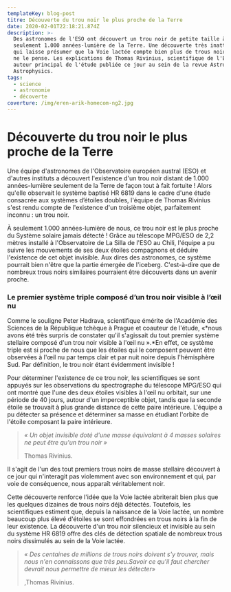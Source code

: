 ```yaml
---
templateKey: blog-post
titre: Découverte du trou noir le plus proche de la Terre
date: 2020-02-01T22:18:21.874Z
description: >-
  Des astronomes de l'ESO ont découvert un trou noir de petite taille à
  seulement 1.000 années-lumière de la Terre. Une découverte très inattendue et
  qui laisse présumer que la Voie lactée compte bien plus de trous noirs qu'on
  ne le pense. Les explications de Thomas Rivinius, scientifique de l'ESO et
  auteur principal de l'étude publiée ce jour au sein de la revue Astronomy &
  Astrophysics.
tags:
  - science
  - astronomie
  - décoverte
coverture: /img/eren-arik-homecom-ng2.jpg
---
```

# Découverte du trou noir le plus proche de la Terre

Une équipe d'astronomes de l'Observatoire européen austral (ESO) et d'autres instituts a découvert l'existence d'un trou noir distant de 1.000 années-lumière seulement de la Terre de façon tout à fait fortuite ! Alors qu'elle observait le système baptisé HR 6819 dans le cadre d'une étude consacrée aux systèmes d’étoiles doubles, l'équipe de Thomas Rivinius s'est rendu compte de l'existence d'un troisième objet, parfaitement inconnu : un trou noir.

À seulement 1.000 années-lumière de nous, ce trou noir est le plus proche du Système solaire jamais détecté ! Grâce au télescope MPG/ESO de 2,2 mètres installé à l'Observatoire de La Silla de l'ESO au Chili, l'équipe a pu suivre les mouvements de ses deux étoiles compagnons et déduire l'existence de cet objet invisible. Aux dires des astronomes, ce système pourrait bien n'être que la partie émergée de l'iceberg. C'est-à-dire que de nombreux trous noirs similaires pourraient être découverts dans un avenir proche.

### Le premier système triple composé d’un trou noir visible à l’œil nu

Comme le souligne Peter Hadrava, scientifique émérite de l'Académie des Sciences de la République tchèque à Prague et coauteur de l'étude, «*nous avons été très surpris de constater qu'il s'agissait du tout premier système stellaire composé d'un trou noir visible à l'œil nu ».*En effet, ce système triple est si proche de nous que les étoiles qui le composent peuvent être observées à l'œil nu par temps clair et par nuit noire depuis l'hémisphère Sud. Par définition, le trou noir étant évidemment invisible !

Pour déterminer l'existence de ce trou noir, les scientifiques se sont appuyés sur les observations du spectrographe du télescope MPG/ESO qui ont montré que l'une des deux étoiles visibles à l'œil nu orbitait, sur une période de 40 jours, autour d'un imperceptible objet, tandis que la seconde étoile se trouvait à plus grande distance de cette paire intérieure. L'équipe a pu détecter sa présence et déterminer sa masse en étudiant l'orbite de l'étoile composant la paire intérieure. 

> *« Un objet invisible doté d'une masse équivalant à 4 masses solaires ne peut être qu'un trou noir »*
>
> Thomas Rivinius. 

Il s'agit de l'un des tout premiers trous noirs de masse stellaire découvert à ce jour qui n'interagit pas violemment avec son environnement et qui, par voie de conséquence, nous apparaît véritablement noir.

Cette découverte renforce l'idée que la Voie lactée abriterait bien plus que les quelques dizaines de trous noirs déjà détectés. Toutefois, les scientifiques estiment que, depuis la naissance de la Voie lactée, un nombre beaucoup plus élevé d'étoiles se sont effondrées en trous noirs à la fin de leur existence. La découverte d'un trou noir silencieux et invisible au sein du système HR 6819 offre des clés de détection spatiale de nombreux trous noirs dissimulés au sein de la Voie lactée.

> *« Des centaines de millions de trous noirs doivent s'y trouver, mais nous n'en connaissons que très peu.Savoir ce qu'il faut chercher devrait nous permettre de mieux les détecter*»
>
> ,Thomas Rivinius.

